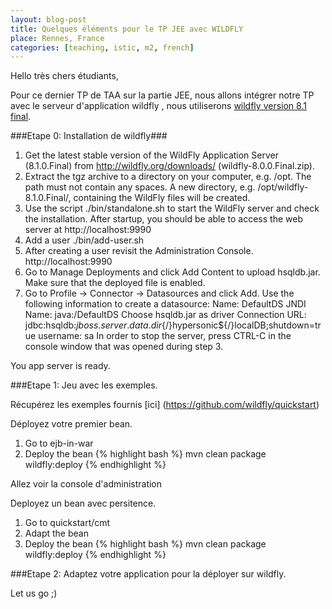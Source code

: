 ```yaml
---
layout: blog-post
title: Quelques éléments pour le TP JEE avec WILDFLY
place: Rennes, France
categories: [teaching, istic, m2, french]
---
```

Hello très chers étudiants,

Pour ce dernier TP de TAA sur la partie JEE, nous allons intégrer notre TP avec le serveur d'application wildfly , nous utiliserons [wildfly version 8.1 final](http://wildfly.org/downloads/).

###Etape 0: Installation de wildfly###


1. Get the latest stable version of the WildFly Application Server (8.1.0.Final) from http://wildfly.org/downloads/ (wildfly-8.0.0.Final.zip).
2. Extract the tgz archive to a directory on your computer, e.g. /opt. The path must not contain any spaces. A new directory, e.g. /opt/wildfly-8.1.0.Final/, containing the WildFly files will be created.
3. Use the script ./bin/standalone.sh to start the WildFly server and check the installation. After startup, you should be able to access the web server at http://localhost:9990
4. Add  a user ./bin/add-user.sh
5. After creating a user revisit the Administration Console. http://localhost:9990
6. Go to Manage Deployments and click Add Content to upload hsqldb.jar. Make sure that the deployed file is enabled.
7. Go to Profile -> Connector -> Datasources and click Add. Use the following information to create a datasource:
Name: DefaultDS
JNDI Name: java:/DefaultDS
Choose hsqldb.jar as driver
Connection URL: jdbc:hsqldb:${jboss.server.data.dir}${/}hypersonic${/}localDB;shutdown=true
username: sa
In order to stop the server, press CTRL-C in the console window that was opened during step 3.

You app server is ready. 
<!--more-->


###Etape 1: Jeu avec les exemples. 

Récupérez les exemples fournis [ici] (https://github.com/wildfly/quickstart)

Déployez votre premier bean. 
1. Go to ejb-in-war
2. Deploy the bean 
{% highlight bash %}
mvn clean package wildfly:deploy
{% endhighlight %}

Allez voir la console d'administration


Deployez un bean avec persitence. 
1. Go to quickstart/cmt
2. Adapt the bean
3. Deploy the bean 
{% highlight bash %}
mvn clean package wildfly:deploy
{% endhighlight %}


###Etape 2: Adaptez votre application pour la déployer sur wildfly. 

Let us go ;)


